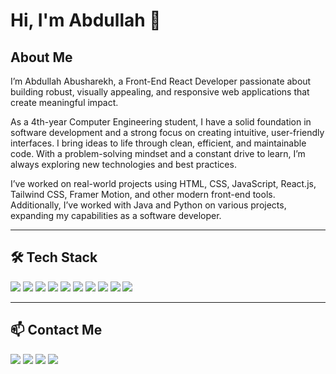 # Hi, I'm Abdullah 👋

## About Me
I’m Abdullah Abusharekh, a Front-End React Developer passionate about building robust, visually appealing, and responsive web applications that create meaningful impact.

As a 4th-year Computer Engineering student, I have a solid foundation in software development and a strong focus on creating intuitive, user-friendly interfaces. I bring ideas to life through clean, efficient, and maintainable code. With a problem-solving mindset and a constant drive to learn, I’m always exploring new technologies and best practices.

I’ve worked on real-world projects using HTML, CSS, JavaScript, React.js, Tailwind CSS, Framer Motion, and other modern front-end tools. Additionally, I’ve worked with Java and Python on various projects, expanding my capabilities as a software developer.

---

## 🛠 Tech Stack
<p>
  <img src="https://img.shields.io/badge/HTML5-E34F26?style=for-the-badge&logo=html5&logoColor=white" />
  <img src="https://img.shields.io/badge/CSS3-1572B6?style=for-the-badge&logo=css3&logoColor=white" />
  <img src="https://img.shields.io/badge/JavaScript-F7DF1E?style=for-the-badge&logo=javascript&logoColor=black" />
  <img src="https://img.shields.io/badge/React-20232A?style=for-the-badge&logo=react&logoColor=61DAFB" />
  <img src="https://img.shields.io/badge/TailwindCSS-38B2AC?style=for-the-badge&logo=tailwind-css&logoColor=white" />
  <img src="https://img.shields.io/badge/Framer%20Motion-0055FF?style=for-the-badge&logo=framer&logoColor=white" />
  <img src="https://img.shields.io/badge/Git-F05032?style=for-the-badge&logo=git&logoColor=white" />
  <img src="https://img.shields.io/badge/GitHub-181717?style=for-the-badge&logo=github&logoColor=white" />
  <img src="https://img.shields.io/badge/Java-ED8B00?style=for-the-badge&logo=openjdk&logoColor=white" />
  <img src="https://img.shields.io/badge/Python-3776AB?style=for-the-badge&logo=python&logoColor=white" />
</p>

---

## 📫 Contact Me
<p>
  <a href="mailto:aboodmabusharekh1412004@gmail.com?subject=GitHub%20Profile%20Inquiry"><img src="https://img.shields.io/badge/Gmail-D14836?style=for-the-badge&logo=gmail&logoColor=white" /></a>
  <a href="https://www.linkedin.com/in/abdullah-abusharekh"><img src="https://img.shields.io/badge/LinkedIn-0077B5?style=for-the-badge&logo=linkedin&logoColor=white" /></a>
  <a href="https://www.facebook.com/abdullah.abusharekh"><img src="https://img.shields.io/badge/Facebook-1877F2?style=for-the-badge&logo=facebook&logoColor=white" /></a>
  <a href="https://www.instagram.com/abdullah.abusharekh/"><img src="https://img.shields.io/badge/Instagram-E4405F?style=for-the-badge&logo=instagram&logoColor=white" /></a>
</p>